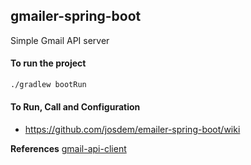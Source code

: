gmailer-spring-boot
----------------------------------------------
Simple Gmail API server

#### To run the project

```bash
./gradlew bootRun
```

#### To Run, Call and Configuration

* https://github.com/josdem/emailer-spring-boot/wiki

**References**
[gmail-api-client](https://github.com/josdem/gmail-api-client)


